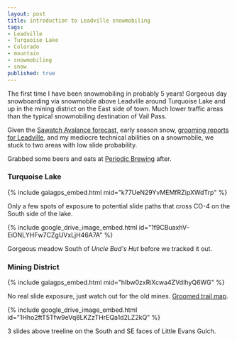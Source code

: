 ```yaml
---
layout: post
title: introduction to Leadville snowmobiling
tags:
- Leadville
- Turquoise Lake
- Colorado
- mountain
- snowmobiling
- snow
published: true
---
```

The first time I have been snowmobiling in probably 5 years!
Gorgeous day snowboarding via snowmobile above Leadville around Turquoise Lake and up in the mining district on the East side of town.
Much lower traffic areas than the typical snowmobiling destination of Vail Pass.

Given the [Sawatch Avalance forecast](https://avalanche.state.co.us/forecasts/backcountry-avalanche/sawatch/),
early season snow,
[grooming reports for Leadville](https://www.snowmobilecolo.com/content.aspx?page_id=1980&club_id=45117&module_id=1980&area_id=19#search_results),
and my mediocre technical abilities on a snowmobile, we stuck to two areas with low slide probability.

Grabbed some beers and eats at [Periodic Brewing](http://periodicbrewing.com/) after.

### Turquoise Lake
{% include gaiagps_embed.html mid="k77UeN29YvMEMfRZipXWdTrp" %}

Only a few spots of exposure to potential slide paths that cross CO-4 on the South side of the lake.

{% include google_drive_image_embed.html id="1f9CBuaxhV-EiONLYHFw7CZgUVxLjH46A7A" %}

Gorgeous meadow South of _Uncle Bud's Hut_ before we tracked it out.

### Mining District
{% include gaiagps_embed.html mid="hlbw0zxRiXcwa4ZVdIhyQ6WG" %}

No real slide exposure, just watch out for the old mines.
[Groomed trail map](https://drive.google.com/file/d/1jgvP13hkZPsNonYRH1mDkLHhPwXd8o4P/view?usp=sharing).

{% include google_drive_image_embed.html id="1Hho2ftT5Tfw9eVq8LKZzTHrEQa1d2LZ2kQ" %}

3 slides above treeline on the South and SE faces of Little Evans Gulch.
